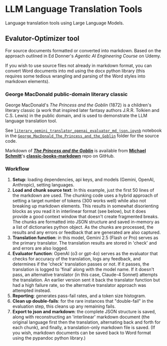 # LLM Language Translation Tools
Language translation tools using Large Language Models.

## Evalutor-Optimizer tool
For source documents formatted or converted into markdown. Based on the approach outlined in Ed Donner's *Agentic AI Engineering Course* on Udemy.

If you wish to use source files not already in markdown format, you can convert Word documents into md using the docx python library (this requires some tedious wrangling and parsing of the Word styles into markdown elements).

### George MacDonald public-domain literary classic
George MacDonald's *The Princess and the Goblin* (1872) is a children's literary classic (a work that inspired later fantasy authors J.R.R. Tolkien and C.S. Lewis) in the public domain, and is used to demonstrate the LLM language translation tool.

See [`literary_gemini_translator_openai_evaluator_md_json.ipynb`](https://github.com/shandran/llm_translation_tools/blob/main/literary_classics_translator/George_MacDonald_The_Princess_and_the_Goblin/literary_gemini_translator_openai_evaluator_md_json.ipynb) notebook in the [`George_MacDonald_The_Princess_and_the_Goblin`](https://github.com/shandran/llm_translation_tools/tree/main/literary_classics_translator/George_MacDonald_The_Princess_and_the_Goblin) folder for the source code.

Markdown of [***The Princess and the Goblin***](https://github.com/mlschmitt/classic-books-markdown/blob/main/George%20MacDonald/The%20Princess%20and%20the%20Goblin.md) is available from [**Michael Schmitt**](https://github.com/mlschmitt)'s [**classic-books-markdown**](https://github.com/mlschmitt/classic-books-markdown) repo on GitHub.

### Workflow

1. **Setup**: loading dependencies, api keys, and models (Gemini, OpenAI, Anthropic), setting languages.
2. **Load and chunk source text**: In this example, just the first 50 lines of the markdown are used. The chunking code uses a hybrid approach of setting a target number of tokens (300 works well) while also not breaking up markdown elements. This results in somewhat disorienting blocks as you read it in interlinear format (see below), but it does provide a good context window that doesn't create fragmented breaks. The chunks are formatted into JSON structure and saved in-memory as a list of dictionaries python object. As the chunks are processed, the results and any errors or feedback that are generated are also captured.
3. **Translation function**: in this model, Gemini 2.5 (Flash or Pro) serves as the primary translator. The translation results are stored in 'check' and and errors are also logged.
4. **Evaluator function**: OpenAI (o3 or gpt-4o) serves as the evaluator that checks for accuracy of the translation, logs any feedback, and determines if the 'check' translation passes or not. If it passes, the translation is logged to 'final' along with the model name. If it doesn't pass, an alternative translator (in this case, Claude-4 Sonnet) attempts the translation. An earlier version sent it back the translator function but had a high failure rate, so the alternative translator approach was attempted instead.
5. **Reporting**: generates pass-fail rates, and a token size histogram.
6. **Clean up double-fails**: for the rare instances that "double-fail" in the evaluation step, this cleans up any remaining fails.
7. **Export to json and markdown**: the complete JSON structure is saved, along with reconstructing an 'interlinear' markdown document (the original language first then the translation, alternating back and forth for each chunk), and finally, a translation-only markdown file is saved. (If you wish, markdown documents can be saved back to Word format using the pypandoc python library.)
